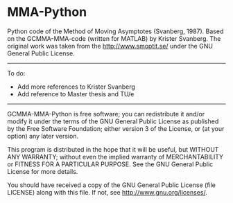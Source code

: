 # MMA-Python
Python code of the Method of Moving Asymptotes (Svanberg, 1987). Based on the GCMMA-MMA-code (written for MATLAB) by Krister Svanberg. The original work was taken from the http://www.smoptit.se/ under the GNU General Public License. 

-----
To do:
- Add more references to Krister Svanberg
- Add reference to Master thesis and TU/e
-----

GCMMA-MMA-Python is free software; you can redistribute it and/or modify it under the terms of the GNU General Public License as published by the Free Software Foundation; either version 3 of the License, or (at your option) any later version.

This program is distributed in the hope that it will be useful, but WITHOUT ANY WARRANTY; without even the implied warranty of MERCHANTABILITY or FITNESS FOR A PARTICULAR PURPOSE. See the GNU General Public License for more details.

You should have received a copy of the GNU General Public License (file LICENSE) along with this file.  If not, see <http://www.gnu.org/licenses/>.

